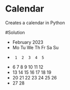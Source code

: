 # Calendar
Creates a calendar in Python

#Solution

*   February 2023
* Mo Tu We Th Fr Sa Su
*      1  2  3  4  5
* 6  7  8  9 10 11 12
* 13 14 15 16 17 18 19
* 20 21 22 23 24 25 26
* 27 28
